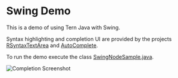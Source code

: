 # Swing Demo

This is a demo of using Tern Java with Swing.

Syntax highlighting and completion UI are provided by the projects [RSyntaxTextArea](https://github.com/bobbylight/RSyntaxTextArea) and [AutoComplete](https://github.com/bobbylight/AutoComplete).

To run the demo execute the class [SwingNodeSample.java](https://github.com/boniatillo-com/tern.java/blob/master/swing/samples/tern.swing.rsyntaxtextarea.samples/src/tern/swing/rsyntaxtextarea/samples/SwingNodeSample.java).

![Completion Screenshot](https://raw.githubusercontent.com/boniatillo-com/tern.java/master/swing/samples/screenshots/SwingRSyntaxTextAreaCompletion.png)

